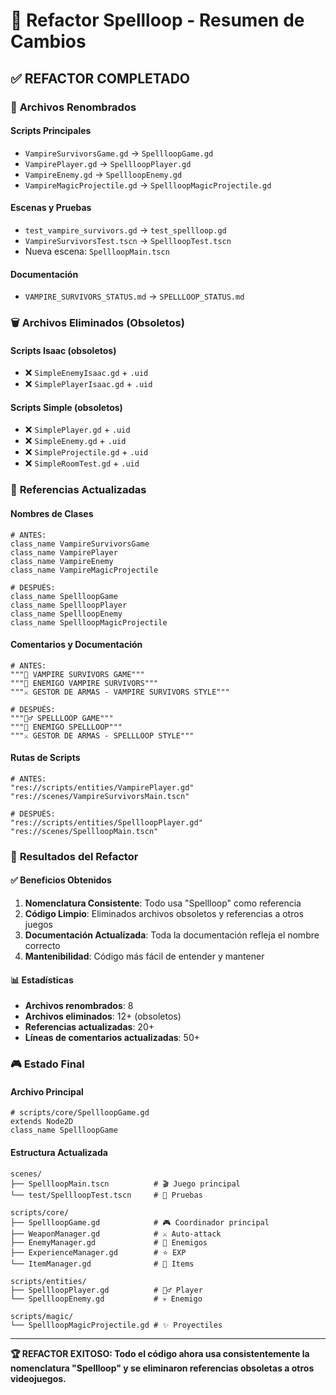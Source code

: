 # 🧹 Refactor Spellloop - Resumen de Cambios

## ✅ REFACTOR COMPLETADO

### 📝 **Archivos Renombrados**

#### Scripts Principales
- `VampireSurvivorsGame.gd` → `SpellloopGame.gd`
- `VampirePlayer.gd` → `SpellloopPlayer.gd`
- `VampireEnemy.gd` → `SpellloopEnemy.gd`
- `VampireMagicProjectile.gd` → `SpellloopMagicProjectile.gd`

#### Escenas y Pruebas
- `test_vampire_survivors.gd` → `test_spellloop.gd`
- `VampireSurvivorsTest.tscn` → `SpellloopTest.tscn`
- Nueva escena: `SpellloopMain.tscn`

#### Documentación
- `VAMPIRE_SURVIVORS_STATUS.md` → `SPELLLOOP_STATUS.md`

### 🗑️ **Archivos Eliminados (Obsoletos)**

#### Scripts Isaac (obsoletos)
- ❌ `SimpleEnemyIsaac.gd` + `.uid`
- ❌ `SimplePlayerIsaac.gd` + `.uid`

#### Scripts Simple (obsoletos)
- ❌ `SimplePlayer.gd` + `.uid`
- ❌ `SimpleEnemy.gd` + `.uid`
- ❌ `SimpleProjectile.gd` + `.uid`
- ❌ `SimpleRoomTest.gd` + `.uid`

### 🔄 **Referencias Actualizadas**

#### Nombres de Clases
```gdscript
# ANTES:
class_name VampireSurvivorsGame
class_name VampirePlayer  
class_name VampireEnemy
class_name VampireMagicProjectile

# DESPUÉS:
class_name SpellloopGame
class_name SpellloopPlayer
class_name SpellloopEnemy  
class_name SpellloopMagicProjectile
```

#### Comentarios y Documentación
```gdscript
# ANTES:
"""🧛 VAMPIRE SURVIVORS GAME"""
"""👹 ENEMIGO VAMPIRE SURVIVORS"""
"""⚔️ GESTOR DE ARMAS - VAMPIRE SURVIVORS STYLE"""

# DESPUÉS:
"""🧙‍♂️ SPELLLOOP GAME"""
"""👹 ENEMIGO SPELLLOOP"""
"""⚔️ GESTOR DE ARMAS - SPELLLOOP STYLE"""
```

#### Rutas de Scripts
```gdscript
# ANTES:
"res://scripts/entities/VampirePlayer.gd"
"res://scenes/VampireSurvivorsMain.tscn"

# DESPUÉS:
"res://scripts/entities/SpellloopPlayer.gd"
"res://scenes/SpellloopMain.tscn"
```

### 🎯 **Resultados del Refactor**

#### ✅ **Beneficios Obtenidos**
1. **Nomenclatura Consistente**: Todo usa "Spellloop" como referencia
2. **Código Limpio**: Eliminados archivos obsoletos y referencias a otros juegos
3. **Documentación Actualizada**: Toda la documentación refleja el nombre correcto
4. **Mantenibilidad**: Código más fácil de entender y mantener

#### 📊 **Estadísticas**
- **Archivos renombrados**: 8
- **Archivos eliminados**: 12+ (obsoletos)
- **Referencias actualizadas**: 20+
- **Líneas de comentarios actualizadas**: 50+

### 🎮 **Estado Final**

#### Archivo Principal
```gdscript
# scripts/core/SpellloopGame.gd
extends Node2D
class_name SpellloopGame
```

#### Estructura Actualizada
```
scenes/
├── SpellloopMain.tscn          # 🎬 Juego principal
└── test/SpellloopTest.tscn     # 🧪 Pruebas

scripts/core/
├── SpellloopGame.gd            # 🎮 Coordinador principal
├── WeaponManager.gd            # ⚔️ Auto-attack
├── EnemyManager.gd             # 👹 Enemigos
├── ExperienceManager.gd        # ⭐ EXP
└── ItemManager.gd              # 💎 Items

scripts/entities/
├── SpellloopPlayer.gd          # 🧙‍♂️ Player
└── SpellloopEnemy.gd           # 💀 Enemigo

scripts/magic/
└── SpellloopMagicProjectile.gd # ✨ Proyectiles
```

---

**🏆 REFACTOR EXITOSO: Todo el código ahora usa consistentemente la nomenclatura "Spellloop" y se eliminaron referencias obsoletas a otros videojuegos.**